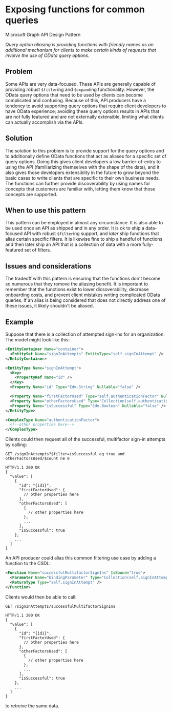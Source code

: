 # Exposing functions for common queries

Microsoft Graph API Design Pattern

*Query option aliasing is providing functions with friendly names as an additional mechanism for clients to make certain kinds of requests that involve the use of OData query options.*

## Problem

Some APIs are very data-focused.
These APIs are generally capable of providing robust `$fitler`ing and `$expand`ing functionality.
However, the OData query options that need to be used by clients can become complicated and confusing.
Because of this, API producers have a tendency to avoid supporting query options that require client developers to have OData experience; avoiding these query options results in APIs that are not fully featured and are not externally extensible, limiting what clients can actually accomplish via the APIs.

## Solution

The solution to this problem is to provide support for the query options and to additionally define OData functions that act as aliases for a specific set of query options.
Doing this gives client developers a low barrier-of-entry to using the API (familiarizing themselves with the shape of the data), and it also gives those developers extensiblity in the future to grow beyond the basic cases to write clients that are specific to their own business needs.
The functions can further provide discoverability by using names for concepts that customers are familiar with, letting them know that those concepts are supported.

## When to use this pattern

This pattern can be employed in almost any circumstance.
It is also able to be used once an API as shipped and in any order.
It is ok to ship a data-focused API with robust `$filter`ing support, and *later* ship functions that alias certain specific filters.
It is likewise fine to ship a handful of functions and then later ship an API that is a collection of data with a more fully-featured set of filters.

## Issues and considerations

The tradeoff with this pattern is ensuring that the functions don't become so numerous that they remove the aliasing benefit.
It is important to remember that the functions exist to lower dicsoverability, decrease onboarding costs, and prevent client mistakes writing complicated OData queries.
If an alias is being considered that does not directly address one of these issues, it likely shouldn't be aliased.

## Example

Suppose that there is a collection of attempted sign-ins for an organization. The model might look like this:

```xml
<EntityContainer Name="container">
  <EntitySet Name="signInAttempts" EntityType="self.signInAttempt" />
</EntityContainer>

<EntityType Name="signInAttempt">
  <Key>
    <PropertyRef Name="id" />
  </Key>
  <Property Name="id" Type="Edm.String" Nullable="false" />

  <Property Name="firstFactorUsed" Type="self.authenticationFactor" Nullable="false" />
  <Property Name="otherFactorsUsed" Type="Collection(self.authenticationFactor)" Nullable="false" />
  <Property Name="isSuccessful" Type="Edm.Boolean" Nullable="false" />
</EntityType>

<ComplexType Name="authenticationFactor">
  <!--other properties here-->
</ComplexType>
```

Clients could then request all of the successful, multifactor sign-in attempts by calling:

```http
GET /signInAttempts?$filter=isSuccessful eq true and otherFactorsUsed/$count ne 0

HTTP/1.1 200 OK
{
  "value": [
    {
      "id": "{id1}",
      "firstFactorUsed": {
        // other properties here
      },
      "otherFactorsUsed": [
        {
          // other properties here
        },
        ...
      ],
      "isSuccessful": true
    },
    ...
  ]
}
```

An API producer could alias this common filtering use case by adding a function to the CSDL:

```xml
<Function Name="successfulMultifactorSignIns" IsBound="true">
  <Parameter Name="bindingParameter" Type="Collection(self.signInAttempt)" Nullable="false" />
  <ReturnType Type="self.signInAttempt" />
</Function>
```

Clients would then be able to call:

```http
GET /signInAttempts/successfulMultifactorSignIns

HTTP/1.1 200 OK
{
  "value": [
    {
      "id": "{id1}",
      "firstFactorUsed": {
        // other properties here
      },
      "otherFactorsUsed": [
        {
          // other properties here
        },
        ...
      ],
      "isSuccessful": true
    },
    ...
  ]
}
```

to retreive the same data.
